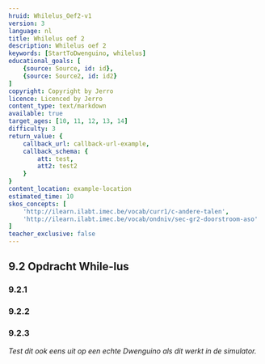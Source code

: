 ```yaml
---
hruid: Whilelus_Oef2-v1
version: 3
language: nl
title: Whilelus oef 2
description: Whilelus oef 2
keywords: [StartToDwenguino, whilelus]
educational_goals: [
    {source: Source, id: id}, 
    {source: Source2, id: id2}
]
copyright: Copyright by Jerro
licence: Licenced by Jerro
content_type: text/markdown
available: true
target_ages: [10, 11, 12, 13, 14]
difficulty: 3
return_value: {
    callback_url: callback-url-example,
    callback_schema: {
        att: test,
        att2: test2
    }
}
content_location: example-location
estimated_time: 10
skos_concepts: [
    'http://ilearn.ilabt.imec.be/vocab/curr1/c-andere-talen', 
    'http://ilearn.ilabt.imec.be/vocab/ondniv/sec-gr2-doorstroom-aso'
]
teacher_exclusive: false
---
```

## 9.2 Opdracht While-lus

### 9.2.1




### 9.2.2




### 9.2.3



*Test dit ook eens uit op een echte Dwenguino als dit werkt in de simulator.*